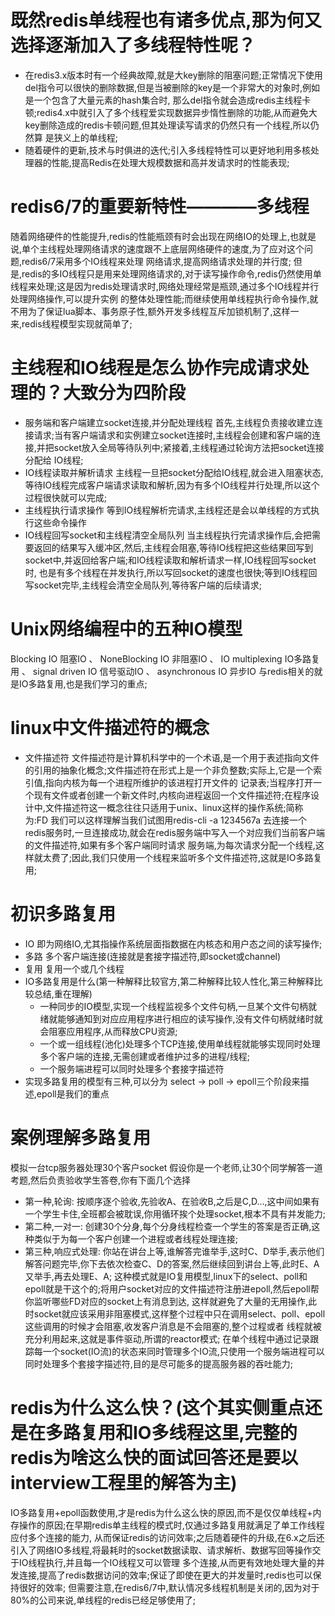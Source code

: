 # 既然redis单线程也有诸多优点,那为何又选择逐渐加入了多线程特性呢？
  - 在redis3.x版本时有一个经典故障,就是大key删除的阻塞问题;正常情况下使用del指令可以很快的删除数据,但是当被删除的key是一个非常大的对象时,例如是一个包含了大量元素的hash集合时,
  那么del指令就会造成redis主线程卡顿;redis4.x中就引入了多个线程爱实现数据异步惰性删除的功能,从而避免大key删除造成的redis卡顿问题,但其处理读写请求的仍然只有一个线程,所以仍然算
  是狭义上的单线程;
  - 随着硬件的更新,技术与时俱进的迭代;引入多线程特性可以更好地利用多核处理器的性能,提高Redis在处理大规模数据和高并发请求时的性能表现;

# redis6/7的重要新特性————多线程
  随着网络硬件的性能提升,redis的性能瓶颈有时会出现在网络IO的处理上,也就是说,单个主线程处理网络请求的速度跟不上底层网络硬件的速度,为了应对这个问题,redis6/7采用多个IO线程来处理
网络请求,提高网络请求处理的并行度;
  但是,redis的多IO线程只是用来处理网络请求的,对于读写操作命令,redis仍然使用单线程来处理;这是因为redis处理请求时,网络处理经常是瓶颈,通过多个IO线程并行处理网络操作,可以提升实例
的整体处理性能;而继续使用单线程执行命令操作,就不用为了保证lua脚本、事务原子性,额外开发多线程互斥加锁机制了,这样一来,redis线程模型实现就简单了;

# 主线程和IO线程是怎么协作完成请求处理的？大致分为四阶段
  - 服务端和客户端建立socket连接,并分配处理线程
    首先,主线程负责接收建立连接请求;当有客户端请求和实例建立socket连接时,主线程会创建和客户端的连接,并把socket放入全局等待队列中;紧接着,主线程通过轮询方法把socket连接分配给
  IO线程;
  - IO线程读取并解析请求
    主线程一旦把socket分配给IO线程,就会进入阻塞状态,等待IO线程完成客户端请求读取和解析,因为有多个IO线程并行处理,所以这个过程很快就可以完成;
  - 主线程执行请求操作
    等到IO线程解析完请求,主线程还是会以单线程的方式执行这些命令操作
  - IO线程回写socket和主线程清空全局队列
    当主线程执行完请求操作后,会把需要返回的结果写入缓冲区,然后,主线程会阻塞,等待IO线程把这些结果回写到socket中,并返回给客户端;和IO线程读取和解析请求一样,IO线程回写socket时,
  也是有多个线程在并发执行,所以写回socket的速度也很快;等到IO线程回写socket完毕,主线程会清空全局队列,等待客户端的后续请求;

# Unix网络编程中的五种IO模型
  Blocking IO 阻塞IO 、 NoneBlocking IO 非阻塞IO 、 IO multiplexing IO多路复用 、 signal driven IO 信号驱动IO 、 asynchronous IO 异步IO
  与redis相关的就是IO多路复用,也是我们学习的重点;
    
#  linux中文件描述符的概念
  - 文件描述符
    文件描述符是计算机科学中的一个术语,是一个用于表述指向文件的引用的抽象化概念;文件描述符在形式上是一个非负整数;实际上,它是一个索引值,指向内核为每一个进程所维护的该进程打开文件的
  记录表;当程序打开一个现有文件或者创建一个新文件时,内核向进程返回一个文件描述符;在程序设计中,文件描述符这一概念往往只适用于unix、linux这样的操作系统;简称为:FD
    我们可以这样理解当我们试图用redis-cli -a 1234567a 去连接一个redis服务时,一旦连接成功,就会在redis服务端中写入一个对应我们当前客户端的文件描述符,如果有多个客户端同时请求
  服务端,为每次请求分配一个线程,这样就太费了;因此,我们只使用一个线程来监听多个文件描述符,这就是IO多路复用;


# 初识多路复用
  - IO
    即为网络IO,尤其指操作系统层面指数据在内核态和用户态之间的读写操作;
  - 多路
    多个客户端连接(连接就是套接字描述符,即socket或channel)
  - 复用
    复用一个或几个线程
  - IO多路复用是什么(第一种解释比较官方,第二种解释比较人性化,第三种解释比较总结,重在理解)
    - 一种同步的IO模型,实现一个线程监视多个文件句柄,一旦某个文件句柄就绪就能够通知到对应应用程序进行相应的读写操作,没有文件句柄就绪时就会阻塞应用程序,从而释放CPU资源;
    - 一个或一组线程(池化)处理多个TCP连接,使用单线程就能够实现同时处理多个客户端的连接,无需创建或者维护过多的进程/线程;
    - 一个服务端进程可以同时处理多个套接字描述符
  - 实现多路复用的模型有三种,可以分为 select -> poll -> epoll三个阶段来描述,epoll是我们的重点

# 案例理解多路复用
  模拟一台tcp服务器处理30个客户socket
  假设你是一个老师,让30个同学解答一道考题,然后负责验收学生答卷,你有下面几个选择
  - 第一种,轮询: 按顺序逐个验收,先验收A、在验收B,之后是C,D...,这中间如果有一个学生卡住,全班都会被耽误,你用循环挨个处理socket,根本不具有并发能力;
  - 第二种,一对一: 创建30个分身,每个分身线程检查一个学生的答案是否正确,这种类似于为每一个客户创建一个进程或者线程处理连接;
  - 第三种,响应式处理: 你站在讲台上等,谁解答完谁举手,这时C、D举手,表示他们解答问题完毕,你下去依次检查C、D的答案,然后继续回到讲台上等,此时E、A又举手,再去处理E、A;
  这种模式就是IO复用模型,linux下的select、poll和epoll就是干这个的;将用户socket对应的文件描述符注册进epoll,然后epoll帮你监听哪些FD对应的socket上有消息到达,
这样就避免了大量的无用操作,此时socket就应该采用非阻塞模式,这样整个过程中只在调用select、poll、epoll这些调用的时候才会阻塞,收发客户消息是不会阻塞的,整个过程或者
线程就被充分利用起来,这就是事件驱动,所谓的reactor模式;
  在单个线程中通过记录跟踪每一个socket(IO流)的状态来同时管理多个IO流,只使用一个服务端进程可以同时处理多个套接字描述符,目的是尽可能多的提高服务器的吞吐能力;

# redis为什么这么快？(这个其实侧重点还是在多路复用和IO多线程这里,完整的redis为啥这么快的面试回答还是要以interview工程里的解答为主)
  IO多路复用+epoll函数使用,才是redis为什么这么快的原因,而不是仅仅单线程+内存操作的原因;在早期redis单主线程的模式时,仅通过多路复用就满足了单工作线程应付多个连接的能力,
从而保证redis的访问效率;之后随着硬件的升级,在6.x之后还引入了网络IO多线程,将最耗时的socket数据读取、请求解析、数据写回等操作交于IO线程执行,并且每一个IO线程又可以管理
多个连接,从而更有效地处理大量的并发连接,提高了redis数据访问的效率;保证了即使在更大的并发量时,redis也可以保持很好的效率;
  但需要注意,在redis6/7中,默认情况多线程机制是关闭的,因为对于80%的公司来说,单线程的redis已经足够使用了;
















